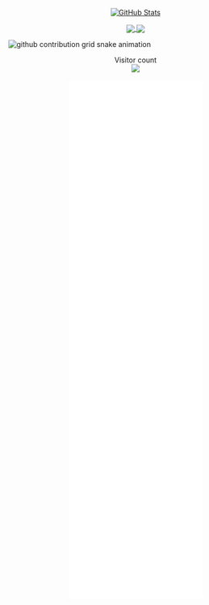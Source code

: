 <p align="center">
  <a href="https://github.com/zlaazlaa">
  <img src="https://github-readme-stats.vercel.app/api?username=zlaazlaa&show_icons=true&count_private=true&theme=default" alt="GitHub Stats" />
  </a>
</p>

<p align="center">
  <a href="https://github.com/zlaazlaa/LRU-cache-implement">
    <img align="center" src="https://github-readme-stats.vercel.app/api/pin/?username=zlaazlaa&repo=LRU-cache-implement&layout=compact&theme=default" />
  </a>
  <a href="https://github.com/zlaazlaa/DWA-">
    <img align="center" src="https://github-readme-stats.vercel.app/api/pin/?username=zlaazlaa&repo=DWA-&layout=compact&theme=default" />
  </a>
</p>

<picture>
  <source media="(prefers-color-scheme: dark)" srcset="https://content.zlaaa.top/zlaazlaa/zlaazlaa/output/github-contribution-grid-snake-dark.svg">
  <source media="(prefers-color-scheme: light)" srcset="https://content.zlaaa.top/zlaazlaa/zlaazlaa/output/github-contribution-grid-snake.svg">
  <img alt="github contribution grid snake animation" src="https://content.zlaaa.top/platane/platane/output/github-contribution-grid-snake.svg">
</picture>
<p align="center"> 
  Visitor count<br>
  <img src="https://profile-counter.glitch.me/zlaazlaa/count.svg" />
</p>
<p align="center">
  <img src="/github-metrics.svg" alt="Metrics">
</p>
